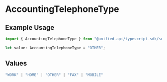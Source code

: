 # AccountingTelephoneType

## Example Usage

```typescript
import { AccountingTelephoneType } from "@unified-api/typescript-sdk/sdk/models/shared";

let value: AccountingTelephoneType = "OTHER";
```

## Values

```typescript
"WORK" | "HOME" | "OTHER" | "FAX" | "MOBILE"
```